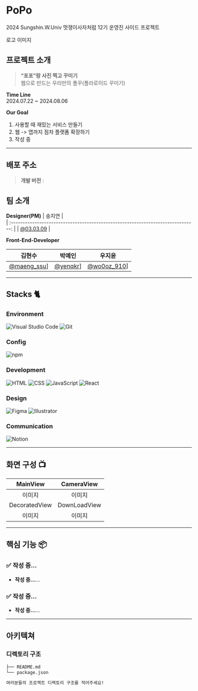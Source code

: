 # PoPo
2024 Sungshin.W.Univ 멋쟁이사자처럼 12기 운영진 사이드 프로젝트


<div align="left">
<!-- <img width="400" alt="image" src="https://github.com/2023-AHEUNGTHON/Team_5/assets/110457233/71ff70cc-c0e7-406e-b1ce-73585542aa0a"> -->
로고 이미지

</div>





## 프로젝트 소개

> **“포포”랑 사진 찍고 꾸미기** <br/>
웹으로 만드는 우리만의 폴꾸(폴라로이드 꾸미기)

 **Time Line**<br/>
 2024.07.22 ~ 2024.08.06

**Our Goal**
1. 사용할 때 재밌는 서비스 만들기
2. 웹 -> 앱까지 점차 플랫폼 확장하기
3. 작성 중

---


## 배포 주소

> **개발 버전** :  <br>


## 팀 소개
**Designer(PM)**
|      송지연       |                                                                                           
| :------------------------------------------------------------------------------: |
|   [@03.03.09](https://www.instagram.com/03.03.09/)   |

**Front-End-Developer**

|      김현수       |          박예인         |          우지윤         |                                                                             
| :------------------------------------------------------------------------------: | :---------------------------------------------------------------------------------------------------------------------------------------------------: | :---------------------------------------------------------------------------------------------------------------------------------------------------: |
|   [@maeng_ssu](https://www.instagram.com/maeng_ssu/)]   |   [@yenqkr](https://www.instagram.com/yenqkr/)]  |  [@wo0oz_910](https://www.instagram.com/wo0oz_910/)]  |


---

## Stacks 🐈

### Environment
![Visual Studio Code](https://img.shields.io/badge/Visual%20Studio%20Code-007ACC?style=for-the-badge&logo=Visual%20Studio%20Code&logoColor=white)
![Git](https://img.shields.io/badge/Git-F05032?style=for-the-badge&logo=Git&logoColor=white)        

### Config
![npm](https://img.shields.io/badge/npm-CB3837?style=for-the-badge&logo=npm&logoColor=white)        

### Development
![HTML](https://img.shields.io/badge/html5-%23E34F26?style=for-the-badge&logo=html5&logoColor=white)
![CSS](https://img.shields.io/badge/css3-%231572B6?style=for-the-badge&logo=css3&logoColor=white)
![JavaScript](https://img.shields.io/badge/JavaScript-F7DF1E?style=for-the-badge&logo=Javascript&logoColor=white)
![React](https://img.shields.io/badge/React-20232A?style=for-the-badge&logo=react&logoColor=61DAFB)

### Design
![Figma](https://img.shields.io/badge/figma-%23F24E1E?style=for-the-badge&logo=figma&logoColor=white)
![Illustrator](https://img.shields.io/badge/adobeillustrator-%23FF9A00?style=for-the-badge&logo=adobeillustrator&logoColor=white)


### Communication
![Notion](https://img.shields.io/badge/Notion-000000?style=for-the-badge&logo=Notion&logoColor=white)

---
## 화면 구성 📺
| MainView  |  CameraView   |
| :-------------------------------------------: | :------------: |
| 이미지 | 이미지 |  
|  DecoratedView  |  DownLoadView  |  
| 이미지 | 이미지 |

---
## 핵심 기능 📦

### ✅ 작성 중...
- **작성 중...**...

### ✅ 작성 중...
- **작성 중...**...

---
## 아키텍쳐


### 디렉토리 구조
```bash
├── README.md
└── package.json

여러분들의 프로젝트 디렉토리 구조를 적어주세요!

```

